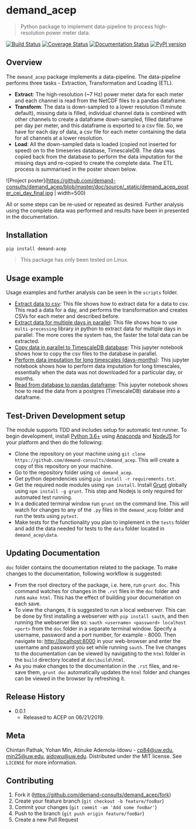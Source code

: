 # demand_acep
> Python package to implement data-pipeline to process high-resolution power meter data. 

[![Build Status](https://travis-ci.com/demand-consults/demand_acep.svg?branch=master)](https://travis-ci.com/demand-consults/demand_acep) [![Coverage Status](https://coveralls.io/repos/github/chintanp/demand_acep/badge.svg?branch=master)](https://coveralls.io/github/chintanp/demand_acep?branch=master) [![Documentation Status](https://readthedocs.org/projects/demand-acep/badge/?version=latest)](https://demand-acep.readthedocs.io/en/latest/?badge=latest) [![PyPI version](https://badge.fury.io/py/demand-acep.svg)](https://badge.fury.io/py/demand-acep)


## Overview 
The `demand_acep` package implements a data-pipeline. The data-pipeline performs three tasks - Extraction, Transformation and Loading (ETL). 

* **Extract**: The high-resolution (~7 Hz) power meter data for each meter and each channel is read from the NetCDF files to a pandas dataframe. 
* **Transform**: The data is down-sampled to a lower resolution (1 minute default), missing data is filled, individual channel data is combined with other channels to create a dataframe down-sampled, filled dataframe per day per meter, and this dataframe is exported to a csv file. So, we have for each day of data, a csv file for each meter containing the data for all channels at a lower resolution. 
* **Load**: All the down-sampled data is loaded (copied not inserted for speed) on to the timeseries database, TimescaleDB. The data was copied back from the database to perform the data imputation for the missing days and re-copied to create the complete data. The ETL process is summarised in the poster shown below. 

![Project poster](https://github.com/demand-consults/demand_acep/blob/master/doc/source/_static/demand_acep_poster_cei_day_final.jpg | width=500)

All or some steps can be re-used or repeated as desired. Further analysis using the complete data was performed and results have been in presented in the documentation. 


## Installation

```sh
pip install demand-acep
```
> This package has only been tested on Linux. 


## Usage example

Usage examples and further analysis can be seen in the `scripts` folder. 

*  [Extract data to csv](https://github.com/demand-consults/demand_acep/blob/master/scripts/extract_to_csv.ipynb): This file shows how to extract data for a data to csv. This read a data for a day, and performs the transformation and creates CSVs for each meter and described before. 
* [Extract data for multiple days in parallel](https://github.com/demand-consults/demand_acep/blob/master/scripts/test_multiprocessing_csv.ipynb): This file shows how to use `multi-processing` library in python to extract data for multiple days in parallel. The more cores the system has, the faster the total data can be extracted. 
* [Copy data in parallel to TimescaleDB database](https://github.com/demand-consults/demand_acep/blob/master/scripts/timescale_parallel_copy.ipynb): This jupyter notebook shows how to copy the csv files to the database in parallel. 
* [Perform data imputation for long timescales (days-months)](https://github.com/demand-consults/demand_acep/blob/master/scripts/test_large_missing_data.ipynb): This jupyter notebook shows how to perform data imputation for long timescales, essentially when the data was not downloaded for a particular day, or months. 
* [Read from database to pandas dataframe](https://github.com/demand-consults/demand_acep/blob/master/scripts/read_sql.ipynb): This jupyter notebook shows how to read the data from a postgres (TimescaleDB) database into a dataframe. 


## Test-Driven Development setup

The module supports TDD and includes setup for automatic test runner. To begin development, install [Python 3.6+](https://www.python.org/) using [Anaconda](https://www.anaconda.com/) and [NodeJS](https://nodejs.org/en/) for your platform and then do the following:

* Clone the repository on your machine using `git clone https://github.com/demand-consults/demand_acep`. This will create a copy of this repository on your machine. 
* Go to the repository folder using `cd demand_acep`. 
* Get python dependencies using `pip install -r requirements.txt`. 
* Get the required node modules using `npm install`. Install [Grunt](https://gruntjs.com/api/grunt) globally using `npm install -g grunt`. This step and Nodejs is only required for automated test running. 
* In a dedicated terminal window run `grunt` on the command line. This will watch for changes to any of the `.py` files in the `demand_acep` folder and run the tests using `pytest`. 
* Make tests for the functionality you plan to implement in the `tests` folder and add the data needed for tests to the `data` folder located in `demand_acep\data`. 


## Updating Documentation

`doc` folder contains the documentation related to the package. To make changes to the documentation, following workflow is suggested:

* From the root directory of the package, i.e. here, run `grunt doc`. This command watches for changes in the `.rst` files in the `doc` folder and runs `make html`. This has the effect of building your documenation on each save. 
* To view the changes, it is suggested to run a local webserver. This can be done by first installing a webserver with `pip install sauth`, and then running the webserver like so: `sauth <username> <password> localhost <port>` from the `doc` folder in a separate terminal window. Specify a username, password and a port number, for example - 8000. Then navigate to: [http://localhost:8000](http://localhost:8000) in your web-browser and enter the username and password you set while running `sauth`. The live changes to the documentation can be viewed by navigating to the `html` folder in the `build` directory located at `doc\build\html`. 
* As you make changes to the documentation in the `.rst` files, and re-save them, `grunt doc` automatically updates the `html` folder and changes can be viewed in the browser by refreshing it. 


## Release History

* 0.0.1
    * Released to ACEP on 06/21/2019.


## Meta

Chintan Pathak, Yohan Min, Atinuke Ademola-Idowu - cp84@uw.edu, min25@uw.edu, aidowu@uw.edu.
Distributed under the MIT license. See ``LICENSE`` for more information.


## Contributing

1. Fork it (<https://github.com/demand-consults/demand_acep/fork>)
2. Create your feature branch (`git checkout -b feature/fooBar`)
3. Commit your changes (`git commit -am 'Add some fooBar'`)
4. Push to the branch (`git push origin feature/fooBar`)
5. Create a new Pull Request
